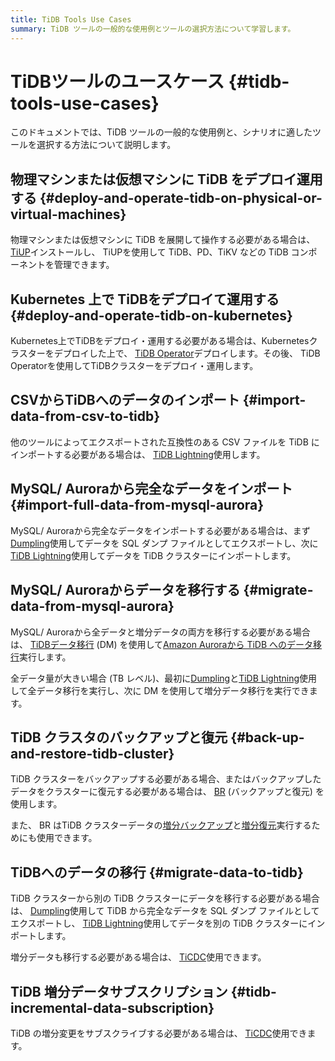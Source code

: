 ```yaml
---
title: TiDB Tools Use Cases
summary: TiDB ツールの一般的な使用例とツールの選択方法について学習します。
---
```


# TiDBツールのユースケース {#tidb-tools-use-cases}

このドキュメントでは、TiDB ツールの一般的な使用例と、シナリオに適したツールを選択する方法について説明します。

## 物理マシンまたは仮想マシンに TiDB をデプロイ運用する {#deploy-and-operate-tidb-on-physical-or-virtual-machines}

物理マシンまたは仮想マシンに TiDB を展開して操作する必要がある場合は、 [TiUP](/tiup/tiup-overview.md)インストールし、 TiUPを使用して TiDB、PD、TiKV などの TiDB コンポーネントを管理できます。

## Kubernetes 上で TiDBをデプロイて運用する {#deploy-and-operate-tidb-on-kubernetes}

Kubernetes上でTiDBをデプロイ・運用する必要がある場合は、Kubernetesクラスターをデプロイした上で、 [TiDB Operator](https://docs.pingcap.com/tidb-in-kubernetes/stable)デプロイします。その後、 TiDB Operatorを使用してTiDBクラスターをデプロイ・運用します。

## CSVからTiDBへのデータのインポート {#import-data-from-csv-to-tidb}

他のツールによってエクスポートされた互換性のある CSV ファイルを TiDB にインポートする必要がある場合は、 [TiDB Lightning](/tidb-lightning/tidb-lightning-overview.md)使用します。

## MySQL/ Auroraから完全なデータをインポート {#import-full-data-from-mysql-aurora}

MySQL/ Auroraから完全なデータをインポートする必要がある場合は、まず[Dumpling](/dumpling-overview.md)使用してデータを SQL ダンプ ファイルとしてエクスポートし、次に[TiDB Lightning](/tidb-lightning/tidb-lightning-overview.md)使用してデータを TiDB クラスターにインポートします。

## MySQL/ Auroraからデータを移行する {#migrate-data-from-mysql-aurora}

MySQL/ Auroraから全データと増分データの両方を移行する必要がある場合は、 [TiDBデータ移行](/dm/dm-overview.md) (DM) を使用して[Amazon Auroraから TiDB へのデータ移行](/migrate-aurora-to-tidb.md)実行します。

全データ量が大きい場合 (TB レベル)、最初に[Dumpling](/dumpling-overview.md)と[TiDB Lightning](/tidb-lightning/tidb-lightning-overview.md)使用して全データ移行を実行し、次に DM を使用して増分データ移行を実行できます。

## TiDB クラスタのバックアップと復元 {#back-up-and-restore-tidb-cluster}

TiDB クラスターをバックアップする必要がある場合、またはバックアップしたデータをクラスターに復元する必要がある場合は、 [BR](/br/backup-and-restore-overview.md) (バックアップと復元) を使用します。

また、 BR はTiDB クラスターデータの[増分バックアップ](/br/br-incremental-guide.md#back-up-incremental-data)と[増分復元](/br/br-incremental-guide.md#restore-incremental-data)実行するためにも使用できます。

## TiDBへのデータの移行 {#migrate-data-to-tidb}

TiDB クラスターから別の TiDB クラスターにデータを移行する必要がある場合は、 [Dumpling](/dumpling-overview.md)使用して TiDB から完全なデータを SQL ダンプ ファイルとしてエクスポートし、 [TiDB Lightning](/tidb-lightning/tidb-lightning-overview.md)使用してデータを別の TiDB クラスターにインポートします。

増分データも移行する必要がある場合は、 [TiCDC](/ticdc/ticdc-overview.md)使用できます。

## TiDB 増分データサブスクリプション {#tidb-incremental-data-subscription}

TiDB の増分変更をサブスクライブする必要がある場合は、 [TiCDC](/ticdc/ticdc-overview.md)使用できます。
